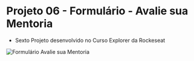 # Projeto 06 - Formulário - Avalie sua Mentoria

- Sexto Projeto desenvolvido no Curso Explorer da Rockeseat

![Formulário Avalie sua Mentoria](https://user-images.githubusercontent.com/108941318/199826475-c6a0fab2-eadf-4b65-a53e-0e24856f7c70.png)
